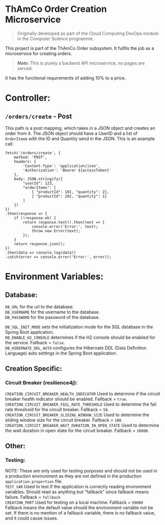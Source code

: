 # ThAmCo Order Creation Microservice

> Originally developed as part of the Cloud Computing DevOps module in the Computer Science programme.

This project is part of the ThAmCo Order subsystem.
It fulfils the job as a microservice for creating orders.

> ***Note:*** This is purely a backend API microservice, no pages are served.

It has the functional requirements of adding 10% to a price.

# Controller:
## `/orders/create` - Post
This path is a post mapping, which takes in a JSON object and creates an order from it.
The JSON object should have a UserID and a list of `OrderItem`s with the ID and Quantity send in the JSON.
This is an example call:

```
fetch('/orders/create', {
    method: 'POST',
    headers: {
        'Content-Type': 'application/json',
        'Authorization': 'Bearer ${accessToken}'
    },
    body: JSON.stringify({
        "userId": 123,
        "orderItems": [
            { "productId": 101, "quantity": 2}, 
            { "productId": 202, "quantity": 1}
        ]
    })
})
.then(response => {
    if (!response.ok) {
        return response.text().then(text => {
            console.error('Error:', text);
            throw new Error(text);
        });
    }
    return response.json();
})
.then(data => console.log(data))
.catch(error => console.error('Error:', error));
```

# Environment Variables:
## Database:
`DB_URL` for the url to the database.<br>
`DB_USERNAME` for the username to the database.<br>
`DB_PASSWORD` for the password of the database.<br>

`DB_SQL_INIT_MODE` sets the initialization mode for the SQL database in the Spring Boot application.<br>
`DB_ENABLE_H2_CONSOLE` determines if the H2 console should be enabled for the service. Fallback = `false`.<br>
`DB_HIBERNATE_DDL_AUTO` configures the Hibernate DDL (Data Definition Language) auto settings in the Spring Boot application.<br>


## Creation Specific:
### Circuit Breaker (resilience4j):
`CREATION_CIRCUIT_BREAKER_HEALTH_INDICATOR` Used to determine if the circuit breaker health indicator should be enabled. Fallback = `true`.<br>
`CREATION_CIRCUIT_BREAKER_FAIL_RATE_THRESHOLD` Used to determine the fail rate threshold for the circuit breaker. Fallback = `50`.<br>
`CREATION_CIRCUIT_BREAKER_SLIDING_WINDOW_SIZE` Used to determine the sliding window size for the circuit breaker. Fallback = `100`.<br>
`CREATION_CIRCUIT_BREAKER_WAIT_DURATION_IN_OPEN_STATE` Used to determine the wait duration in open state for the circuit breaker. Fallback = `10000`.<br>


## Other:
### Testing:
NOTE: These are only used for testing purposes and should not be used in a production environment as they are not defined in the production `application.properties` file.<br>
`TEST_VAR` Used to test if the application is correctly reading environment variables. Should read as anything but "fallback" since fallback means failure. Fallback = `fallback`<br>
`CREATION_PORT` Used for testing on a local machine. Fallback = `59000`<br>
Fallback means the default value should the environment variable not be set. If there is no mention of a fallback variable, there is no fallback value, and it could cause issues.